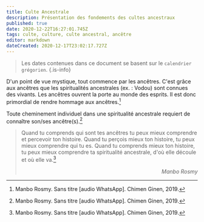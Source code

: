 ```yaml
---
title: Culte Ancestrale
description: Présentation des fondements des cultes ancestraux
published: true
date: 2020-12-22T16:27:01.745Z
tags: culte, culture, culte ancestral, ancêtre
editor: markdown
dateCreated: 2020-12-17T23:02:17.727Z
---
```


> Les dates contenues dans ce document se basent sur le `calendrier grégorien`.
{.is-info}

D'un point de vue mystique, tout commence par les ancêtres. C'est grâce aux ancêtres que les spiritualités ancestrales (ex. : Vodou)  sont connues des vivants. Les ancêtres ouvrent la porte au monde des esprits. Il est donc primordial de rendre hommage aux ancêtres.[^1]

Toute cheminement individuel dans une spiritualité ancestrale requiert de connaître son/ses ancêtre(s).[^1]

> Quand tu comprends qui sont tes ancêtres tu peux mieux comprendre et percevoir ton histoire.
> Quand tu perçois mieux ton histoire, tu peux mieux comprendre qui tu es.
> Quand tu comprends mieux ton histoire, tu peux mieux comprendre ta spiritualité ancestrale, d'où elle découle et où elle va.[^1]
>
> <p style="text-align: right;"><i>Manbo Rosmy</i></p>

[^1]: Manbo Rosmy. Sans titre [audio WhatsApp]. Chimen Ginen, 2019.